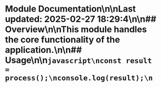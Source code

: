 # Module Documentation\n\nLast updated: 2025-02-27 18:29:4\n\n## Overview\n\nThis module handles the core functionality of the application.\n\n## Usage\n\n```javascript\nconst result = process();\nconsole.log(result);\n```
